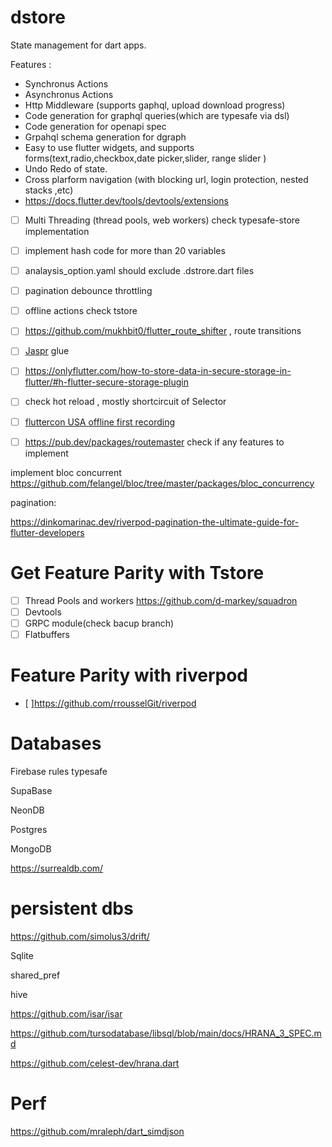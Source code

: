 # dstore

State management for dart apps.

Features : 
*  Synchronus Actions
*  Asynchronus Actions
*  Http Middleware (supports gaphql, upload download progress)
*  Code generation for graphql queries(which are typesafe via dsl)
*  Code generation for openapi spec
*  Grpahql schema generation for dgraph
*  Easy to use flutter widgets, and supports forms(text,radio,checkbox,date picker,slider, range slider )
*  Undo Redo of state.
*  Cross plarform navigation (with blocking url, login protection, nested stacks ,etc)
*  https://docs.flutter.dev/tools/devtools/extensions
- [ ]   Multi Threading (thread pools, web workers) check typesafe-store implementation
- [ ]   implement hash code for more than 20 variables
- [ ]   analaysis_option.yaml should exclude .dstrore.dart files
- [ ]   pagination debounce throttling
- [ ]   offline actions check tstore
- [ ]   https://github.com/mukhbit0/flutter_route_shifter , route transitions


- [ ] [Jaspr](https://github.com/schultek/jaspr) glue
- [ ] https://onlyflutter.com/how-to-store-data-in-secure-storage-in-flutter/#h-flutter-secure-storage-plugin
- [ ] check hot reload , mostly shortcircuit of Selector
- [ ] [fluttercon USA offline first recording](https://flutterconusa.dev/agenda/)
- [ ] https://pub.dev/packages/routemaster check if any features to implement

implement bloc concurrent https://github.com/felangel/bloc/tree/master/packages/bloc_concurrency


pagination: 

https://dinkomarinac.dev/riverpod-pagination-the-ultimate-guide-for-flutter-developers

# Get Feature Parity with Tstore
- [ ] Thread Pools and workers https://github.com/d-markey/squadron
- [ ] Devtools
- [ ] GRPC module(check bacup branch)
- [ ] Flatbuffers

# Feature Parity with riverpod
- [ ]https://github.com/rrousselGit/riverpod

# Databases

Firebase rules typesafe

SupaBase

NeonDB

Postgres

MongoDB

https://surrealdb.com/

# persistent dbs
https://github.com/simolus3/drift/

Sqlite

shared_pref

hive

https://github.com/isar/isar

https://github.com/tursodatabase/libsql/blob/main/docs/HRANA_3_SPEC.md

https://github.com/celest-dev/hrana.dart

#  Perf

https://github.com/mraleph/dart_simdjson

